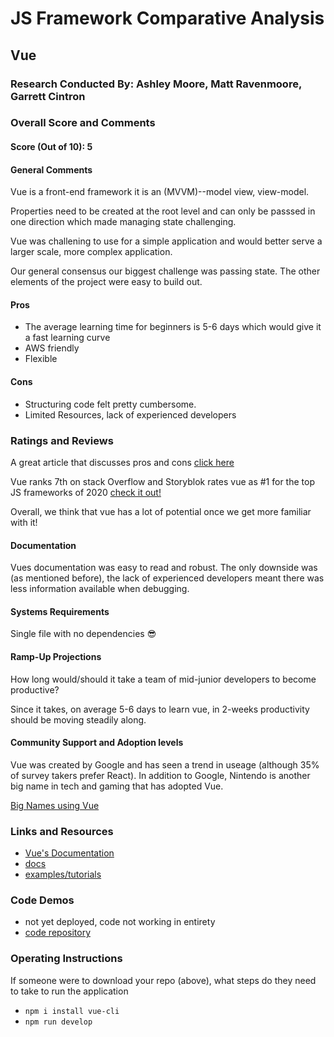 # JS Framework Comparative Analysis

## Vue

### Research Conducted By: Ashley Moore, Matt Ravenmoore, Garrett Cintron

### Overall Score and Comments

#### Score (Out of 10): 5

#### General Comments

Vue is a front-end framework it is an (MVVM)--model view, view-model. 

Properties need to be created at the root level and can only be passsed in one direction which made managing state challenging. 

Vue was challening to use for a simple application and would better serve a larger scale, more complex application. 

Our general consensus our biggest challenge was passing state. The other elements of the project were easy to build out.

#### Pros

* The average learning time for beginners is 5-6 days which would give it a fast learning curve
* AWS friendly
* Flexible

#### Cons

* Structuring code felt pretty cumbersome. 
* Limited Resources, lack of experienced developers

### Ratings and Reviews

A great article that discusses pros and cons [click here](https://www.altexsoft.com/blog/engineering/pros-and-cons-of-vue-js/)

Vue ranks 7th on stack Overflow and Storyblok rates vue as #1 for the top JS frameworks of 2020 [check it out!](https://www.storyblok.com/tp/top-javascript-frameworks-2020)

Overall, we think that vue has a lot of potential once we get more familiar with it!

#### Documentation

Vues documentation was easy to read and robust. The only downside was (as mentioned before), the lack of experienced developers meant there was less information available when debugging.

#### Systems Requirements

Single file with no dependencies :sunglasses:

#### Ramp-Up Projections

How long would/should it take a team of mid-junior developers to become productive?

Since it takes, on average 5-6 days to learn vue, in 2-weeks productivity should be moving steadily along.

#### Community Support and Adoption levels

Vue was created by Google and has seen a trend in useage (although 35% of survey takers prefer React). In addition to Google, Nintendo is another big name in tech and gaming that has adopted Vue.

[Big Names using Vue](https://madewithvuejs.com/blog/enterprises-you-didnt-know-were-using-vue-js)


### Links and Resources

* [Vue's Documentation](https://vuejs.org/)
* [docs](https://vuejs.org/v2/guide/)
* [examples/tutorials](https://hackr.io/tutorials/learn-vue-js)

### Code Demos

* not yet deployed, code not working in entirety
* [code repository](https://github.com/Salmon-Cookies-Vue/cookie-stand-vue)

### Operating Instructions

If someone were to download your repo (above), what steps do they need to take to run the application
* `npm i install vue-cli`
* `npm run develop`
